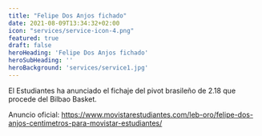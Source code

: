```yaml
---
title: "Felipe Dos Anjos fichado"
date: 2021-08-09T13:34:32+02:00
icon: "services/service-icon-4.png"
featured: true
draft: false
heroHeading: 'Felipe Dos Anjos fichado'
heroSubHeading: ''
heroBackground: 'services/service1.jpg'
---
```


El Estudiantes ha anunciado el fichaje del pivot brasileño de 2.18 que procede del Bilbao Basket.

Anuncio oficial: https://www.movistarestudiantes.com/leb-oro/felipe-dos-anjos-centimetros-para-movistar-estudiantes/ 
